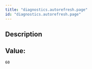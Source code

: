 ```yaml
---
title: "diagnostics.autorefresh.page"
id: "diagnostics.autorefresh.page"
---
```

## Description



## Value: 
```
60
```